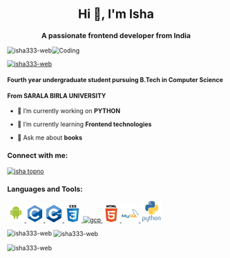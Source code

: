<h1 align="center">Hi 👋, I'm Isha </h1>
<h3 align="center">A passionate frontend developer from India</h3>
<img align="right" alt="Coding" width="400" src="https://thumbs.gfycat.com/EllipticalCostlyChrysomelid-size_restricted.gif">

<p align="left"> <img src="https://komarev.com/ghpvc/?username=isha333-web&label=Profile%20views&color=0e75b6&style=flat" alt="isha333-web" /> </p>


<p align="left"> <a href="https://github.com/ryo-ma/github-profile-trophy"><img src="https://github-profile-trophy.vercel.app/?username=isha333-web" alt="isha333-web" /></a> </p>

<h4>Fourth year undergraduate student pursuing B.Tech in Computer Science </h4>

<h4>From SARALA BIRLA UNIVERSITY</h4>

- 🔭 I’m currently working on **PYTHON**

- 🌱 I’m currently learning **Frontend technologies**

- 💬 Ask me about **books**



<h3 align="left">Connect with me:</h3>
<p align="left">
<a href="https://linkedin.com/in/isha topno" target="blank"><img align="center" src="https://raw.githubusercontent.com/rahuldkjain/github-profile-readme-generator/master/src/images/icons/Social/linked-in-alt.svg" alt="isha topno" height="30" width="40" /></a>
</p>

<h3 align="left">Languages and Tools:</h3>
<p align="left"> <a href="https://developer.android.com" target="_blank" rel="noreferrer"> <img src="https://raw.githubusercontent.com/devicons/devicon/master/icons/android/android-original-wordmark.svg" alt="android" width="40" height="40"/> </a> <a href="https://www.cprogramming.com/" target="_blank" rel="noreferrer"> <img src="https://raw.githubusercontent.com/devicons/devicon/master/icons/c/c-original.svg" alt="c" width="40" height="40"/> </a> <a href="https://www.w3schools.com/cpp/" target="_blank" rel="noreferrer"> <img src="https://raw.githubusercontent.com/devicons/devicon/master/icons/cplusplus/cplusplus-original.svg" alt="cplusplus" width="40" height="40"/> </a> <a href="https://www.w3schools.com/css/" target="_blank" rel="noreferrer"> <img src="https://raw.githubusercontent.com/devicons/devicon/master/icons/css3/css3-original-wordmark.svg" alt="css3" width="40" height="40"/> </a> <a href="https://cloud.google.com" target="_blank" rel="noreferrer"> <img src="https://www.vectorlogo.zone/logos/google_cloud/google_cloud-icon.svg" alt="gcp" width="40" height="40"/> </a> <a href="https://www.w3.org/html/" target="_blank" rel="noreferrer"> <img src="https://raw.githubusercontent.com/devicons/devicon/master/icons/html5/html5-original-wordmark.svg" alt="html5" width="40" height="40"/> </a> <a href="https://www.mysql.com/" target="_blank" rel="noreferrer"> <img src="https://raw.githubusercontent.com/devicons/devicon/master/icons/mysql/mysql-original-wordmark.svg" alt="mysql" width="40" height="40"/> </a> <a href="https://reactjs.org/" target="_blank" rel="noreferrer"> <img src="https://github.com/devicons/devicon/blob/master/icons/python/python-original-wordmark.svg" alt="Python Logo" width="50" height="50"/>  </a> </p>

<p><img align="left" src="https://github-readme-stats.vercel.app/api/top-langs?username=isha333-web&show_icons=true&locale=en&layout=compact" alt="isha333-web" /></p>

<p>&nbsp;<img align="center" src="https://github-readme-stats.vercel.app/api?username=isha333-web&show_icons=true&locale=en" alt="isha333-web" /></p>

<p><img align="center" src="https://github-readme-streak-stats.herokuapp.com/?user=isha333-web&" alt="isha333-web" /></p>
